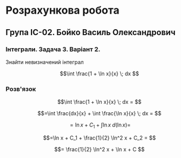 # Розрахункова робота

## Група ІС-02. Бойко Василь Олександрович

### Інтеграли. Задача 3. Варіант 2.

Знайти невизначений інтеграл


$$\int \frac{1 + \ln x}{x} \; dx
$$

### Розв'язок

$$\int \frac{1 + \ln x}{x} \; dx =
$$

$$=\int \frac{dx}{x}  + \int \frac{\ln x}{x} \; dx =
$$

$$=\ln x + C_1  + \int \ln x \; d(\ln x) =
$$

$$=\ln x + C_1  + \frac{1}{2} \ln^2 x + C_2 =
$$

$$= \frac{1}{2} \ln^2 x + \ln x + C
$$

